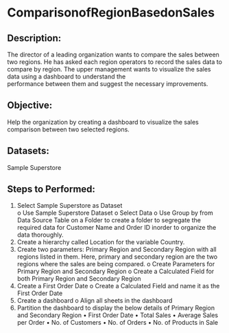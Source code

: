 # ComparisonofRegionBasedonSales

## Description:
  The director of a leading organization wants to compare the sales between two regions. He has asked each region operators to record the sales data to compare by region. The upper management wants to visualize the sales data using a dashboard to understand the   
  performance between them and suggest the necessary improvements.


## Objective: 
  Help the organization by creating a dashboard to visualize the sales comparison between two selected regions.

## Datasets: 
  Sample Superstore

## Steps to Performed: 
  1.	Select Sample Superstore as Dataset  
    o	Use Sample Superstore Dataset
    o	Select Data
    o	Use Group by from Data Source Table on a Folder to create a folder to segregate the required data for Customer Name and Order ID inorder to organize the data thoroughly.
  2.	Create a hierarchy called Location for the variable Country. 
  3.	Create two parameters: Primary Region and Secondary Region with all regions listed in them. Here, primary and secondary region are the two regions where the sales are being compared.
    o	Create Parameters for Primary Region and Secondary Region
    o	Create a Calculated Field for both Primary Region and Secondary Region
  4.	Create a First Order Date
    o	Create a Calculated Field and name it as the First Order Date
  5.	Create a dashboard
    o	Align all sheets in the dashboard
  6.	Partition the dashboard to display the below details of Primary Region and Secondary Region
    •	First Order Date
    •	Total Sales
    •	Average Sales per Order
    •	No. of Customers
    •	No. of Orders
    •	No. of Products in Sale
